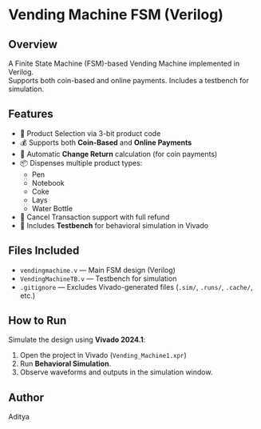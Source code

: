 # Vending Machine FSM (Verilog)

## Overview
A Finite State Machine (FSM)-based Vending Machine implemented in Verilog.  
Supports both coin-based and online payments. Includes a testbench for simulation.

## Features
- 🎯 Product Selection via 3-bit product code
- 💰 Supports both **Coin-Based** and **Online Payments**
- 💸 Automatic **Change Return** calculation (for coin payments)
- 📦 Dispenses multiple product types:
  - Pen
  - Notebook
  - Coke
  - Lays
  - Water Bottle
- 🔁 Cancel Transaction support with full refund
- 🧪 Includes **Testbench** for behavioral simulation in Vivado

## Files Included
- `vendingmachine.v` — Main FSM design (Verilog)
- `VendingMachineTB.v` — Testbench for simulation
- `.gitignore` — Excludes Vivado-generated files (`.sim/`, `.runs/`, `.cache/`, etc.)

## How to Run
Simulate the design using **Vivado 2024.1**:

1. Open the project in Vivado (`Vending_Machine1.xpr`)
2. Run **Behavioral Simulation**.
3. Observe waveforms and outputs in the simulation window.

## Author
Aditya
